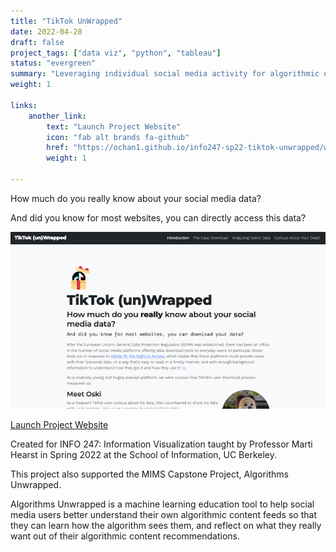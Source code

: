 ```yaml
---
title: "TikTok UnWrapped"
date: 2022-04-28
draft: false
project_tags: ["data viz", "python", "tableau"]
status: "evergreen"
summary: "Leveraging individual social media activity for algorithmic education"
weight: 1

links:
    another_link:
        text: "Launch Project Website"
        icon: "fab alt brands fa-github"
        href: "https://ochan1.github.io/info247-sp22-tiktok-unwrapped/website/"
        weight: 1

---
```

How much do you really know about your social media data?

And did you know for most websites, you can directly access this data? 

![alt text](ttuw_screenshot.png "Website Screenshot")


[Launch Project Website](https://ochan1.github.io/info247-sp22-tiktok-unwrapped/website/)

Created for INFO 247: Information Visualization taught by Professor Marti Hearst in Spring 2022 at the School of Information, UC Berkeley.


This project also supported the MIMS Capstone Project, Algorithms Unwrapped.


Algorithms Unwrapped is a machine learning education tool to help social media users better understand their own algorithmic content feeds so that they can learn how the algorithm sees them, and reflect on what they really want out of their algorithmic content recommendations. 

